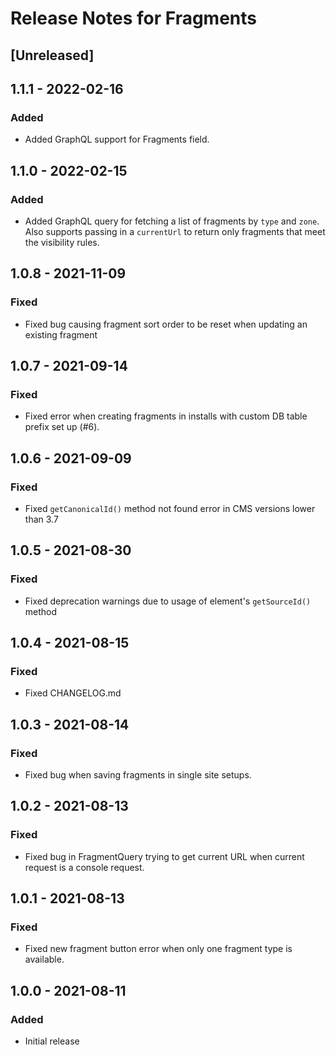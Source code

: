 # Release Notes for Fragments

## [Unreleased]

## 1.1.1 - 2022-02-16
### Added
- Added GraphQL support for Fragments field.

## 1.1.0 - 2022-02-15
### Added
- Added GraphQL query for fetching a list of fragments by `type` and `zone`. Also supports passing in a `currentUrl` to return only fragments that meet the visibility rules.

## 1.0.8 - 2021-11-09
### Fixed
- Fixed bug causing fragment sort order to be reset when updating an existing fragment

## 1.0.7 - 2021-09-14
### Fixed
- Fixed error when creating fragments in installs with custom DB table prefix set up (#6).

## 1.0.6 - 2021-09-09
### Fixed
- Fixed `getCanonicalId()` method not found error in CMS versions lower than 3.7

## 1.0.5 - 2021-08-30
### Fixed
- Fixed deprecation warnings due to usage of element's `getSourceId()` method

## 1.0.4 - 2021-08-15
### Fixed
- Fixed CHANGELOG.md

## 1.0.3 - 2021-08-14
### Fixed
- Fixed bug when saving fragments in single site setups. 

## 1.0.2 - 2021-08-13
### Fixed
- Fixed bug in FragmentQuery trying to get current URL when current request is a console request.

## 1.0.1 - 2021-08-13
### Fixed
- Fixed new fragment button error when only one fragment type is available.

## 1.0.0 - 2021-08-11
### Added
- Initial release
